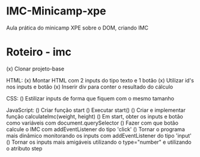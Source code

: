 # IMC-Minicamp-xpe
Aula prática do minicamp XPE sobre o DOM, criando IMC

Roteiro - imc
=============

(x) Clonar projeto-base

HTML: 
(x) Montar HTML com 2 inputs do tipo texto e 1 botão
(x) Utilizar id's nos inputs e botão
(x) Inserir div para conter o resultado do cálculo

CSS:
() Estilizar inputs de forma que fiquem com o mesmo tamanho

JavaScript:
() Criar função start
() Executar start()
() Criar e implementar função calculateImc(weight, height)
() Em start, obter os inputs e botão como variáveis com document.querySelector
() Fazer com que botão calcule o IMC com addEventListener do tipo 'click'
() Tornar o programa mais dinâmico monitorando os inputs com addEventListener
   do tipo 'input'
() Tornar os inputs mais amigáveis utilizando o type="number" e utilizando o 
   atributo step
